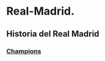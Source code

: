 # Real-Madrid.

## Historia del Real Madrid 

### [Champions](https://www.realmadrid.com/es-ES/el-club/palmares/futbol)

